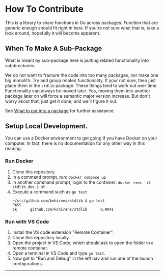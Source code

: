 # How To Contribute

This is a library to share functions in Go across packages. Function that
are generic enough should fit right in here. If you're not sure what that is,
take a look around, hopefully it will become apparent.

## When To Make A Sub-Package

What is meant by sub-package here is putting related functionality into
subdirectories.

We do not want to fracture the code into too many packages, nor make one big
monolith. Try and group related functionality. If your not sure, then just
place them in the `stdlib` package. These things tend to work out over time.
Functionality can always be moved later. Yes, moving them into another package
later on will force a semantic major version increase. But don't worry
about that, just get it done, and we'll figure it out.

See [What to put into a package] for further assistance.

## Setup Local Development.

You can use a Docker environment to get going if you have Docker on your
computer. In fact, there is no documentation for any other way in this reading.

### Run Docker

1. Clone this repository.
2. In a command prompt, run: `docker compose up`
3. In another command prompt, login to the container:
   `docker exec -it stdlib_dev_1 sh`
4. Execute a command such as `go test`
   ```output
   ~/src/github.com/kohirens/stdlib $ go test
   PASS
   ok      github.com/kohirens/stdlib      0.004s
   ```

### Run with VS Code

1. Install the VS code extension "Remote Container".
2. Clone this repository locally.
3. Open the project in VS Code, which should ask to open the folder in a
   remote container.
4. Open a terminal in VS Code and type `go test`.
5. Now got to "Run and Debug" in the left nav and run one of the launch
   configurations.

---

[What to put into a package]: https://go.dev/blog/organizing-go-code#what-to-put-into-a-package